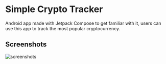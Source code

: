 # Simple Crypto Tracker
Android app made with Jetpack Compose to get familiar with it, users can use this app to track the most popular cryptocurrency.

## Screenshots
<img src="https://firebasestorage.googleapis.com/v0/b/what-has-ian-done.appspot.com/o/kouhai%2Fsimplecryptotracker.png?alt=media&token=cb1c0713-9a94-4e90-9907-80ce74bd2e86" alt="screenshots" />